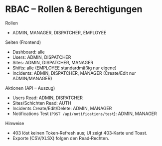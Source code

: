 # RBAC – Rollen & Berechtigungen

Rollen
- ADMIN, MANAGER, DISPATCHER, EMPLOYEE

Seiten (Frontend)
- Dashboard: alle
- Users: ADMIN, DISPATCHER
- Sites: ADMIN, DISPATCHER, MANAGER
- Shifts: alle (EMPLOYEE standardmäßig nur eigene)
- Incidents: ADMIN, DISPATCHER, MANAGER (Create/Edit nur ADMIN/MANAGER)

Aktionen (API – Auszug)
- Users Read: ADMIN, DISPATCHER
- Sites/Schichten Read: AUTH
- Incidents Create/Edit/Delete: ADMIN, MANAGER
- Notifications Test (`POST /api/notifications/test`): ADMIN, MANAGER

Hinweise
- 403 löst keinen Token‑Refresh aus; UI zeigt 403‑Karte und Toast.
- Exporte (CSV/XLSX) folgen den Read‑Rechten.

